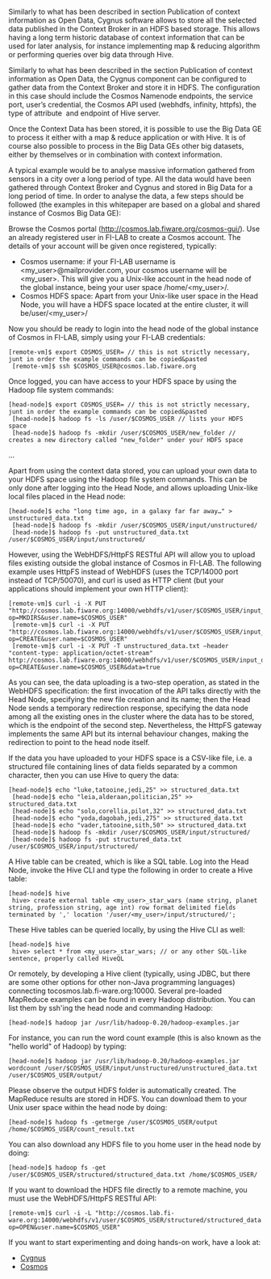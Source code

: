 Similarly to what has been described in section Publication of context
information as Open Data, Cygnus software allows to store all the selected data
published in the Context Broker in an HDFS based storage. This allows having a
long term historic database of context information that can be used for later
analysis, for instance implementing map & reducing algorithm or performing
queries over big data through Hive.

Similarly to what has been described in the section Publication of context
information as Open Data, the Cygnus component can be configured to gather data
from the Context Broker and store it in HDFS. The configuration in this case
should include the Cosmos Namenode endpoints, the service port, user’s
credential, the Cosmos API used (webhdfs, infinity, httpfs), the type of
attribute  and endpoint of Hive server.

Once the Context Data has been stored, it is possible to use the Big Data GE to
process it either with a map & reduce application or with Hive. It is of course
also possible to process in the Big Data GEs other big datasets, either by
themselves or in combination with context information.

A typical example would be to analyse massive information gathered from sensors
in a city over a long period of type. All the data would have been gathered
through Context Broker and Cygnus and stored in Big Data for a long period of
time. In order to analyse the data, a few steps should be followed (the examples
in this whitepaper are based on a global and shared instance of Cosmos Big Data
GE):

Browse the Cosmos portal (http://cosmos.lab.fiware.org/cosmos-gui/). Use an
already registered user in FI-LAB to create a Cosmos account. The details of
your account will be given once registered, typically:

-   Cosmos username: if your FI-LAB username is \<my_user\>@mailprovider.com,
    your cosmos username will be \<my_user\>. This will give you a Unix-like
    account in the head node of the global instance, being your user space
    /home/\<my_user\>/.
-   Cosmos HDFS space: Apart from your Unix-like user space in the Head Node,
    you will have a HDFS space located at the entire cluster, it will
    be/user/\<my_user\>/

Now you should be ready to login into the head node of the global instance of
Cosmos in FI-LAB, simply using your FI-LAB credentials:

    [remote-vm]$ export COSMOS_USER= // this is not strictly necessary, junt in order the example commands can be copied&pasted
     [remote-vm]$ ssh $COSMOS_USER@cosmos.lab.fiware.org

Once logged, you can have access to your HDFS space by using the Hadoop file
system commands:

    [head-node]$ export COSMOS_USER= // this is not strictly necessary, junt in order the example commands can be copied&pasted
     [head-node]$ hadoop fs -ls /user/$COSMOS_USER // lists your HDFS space
     [head-node]$ hadoop fs -mkdir /user/$COSMOS_USER/new_folder // creates a new directory called "new_folder" under your HDFS space

...

Apart from using the context data stored, you can upload your own data to your
HDFS space using the Hadoop file system commands. This can be only done after
logging into the Head Node, and allows uploading Unix-like local files placed in
the Head node:

    [head-node]$ echo "long time ago, in a galaxy far far away…" > unstructured_data.txt
     [head-node]$ hadoop fs -mkdir /user/$COSMOS_USER/input/unstructured/
     [head-node]$ hadoop fs -put unstructured_data.txt /user/$COSMOS_USER/input/unstructured/

However, using the WebHDFS/HttpFS RESTful API will allow you to upload files
existing outside the global instance of Cosmos in FI-LAB. The following example
uses HttpFS instead of WebHDFS (uses the TCP/14000 port instead of TCP/50070),
and curl is used as HTTP client (but your applications should implement your own
HTTP client):

    [remote-vm]$ curl -i -X PUT "http://cosmos.lab.fiware.org:14000/webhdfs/v1/user/$COSMOS_USER/input_data?op=MKDIRS&user.name=$COSMOS_USER"
     [remote-vm]$ curl -i -X PUT "http://cosmos.lab.fiware.org:14000/webhdfs/v1/user/$COSMOS_USER/input_data/unstructured_data.txt?op=CREATE&user.name=$COSMOS_USER"
     [remote-vm]$ curl -i -X PUT -T unstructured_data.txt –header "content-type: application/octet-stream" http://cosmos.lab.fiware.org:14000/webhdfs/v1/user/$COSMOS_USER/input_data/unstructured_data.txt?op=CREATE&user.name=$COSMOS_USER&data=true

As you can see, the data uploading is a two-step operation, as stated in the
WebHDFS specification: the first invocation of the API talks directly with the
Head Node, specifying the new file creation and its name; then the Head Node
sends a temporary redirection response, specifying the data node among all the
existing ones in the cluster where the data has to be stored, which is the
endpoint of the second step. Nevertheless, the HttpFS gateway implements the
same API but its internal behaviour changes, making the redirection to point to
the head node itself.

If the data you have uploaded to your HDFS space is a CSV-like file, i.e. a
structured file containing lines of data fields separated by a common character,
then you can use Hive to query the data:

    [head-node]$ echo "luke,tatooine,jedi,25" >> structured_data.txt
     [head-node]$ echo "leia,alderaan,politician,25" >> structured_data.txt
     [head-node]$ echo "solo,corellia,pilot,32" >> structured_data.txt
     [head-node]$ echo "yoda,dagobah,jedi,275" >> structured_data.txt
     [head-node]$ echo "vader,tatooine,sith,50" >> structured_data.txt
     [head-node]$ hadoop fs -mkdir /user/$COSMOS_USER/input/structured/
     [head-node]$ hadoop fs -put structured_data.txt /user/$COSMOS_USER/input/structured/

A Hive table can be created, which is like a SQL table. Log into the Head Node,
invoke the Hive CLI and type the following in order to create a Hive table:

    [head-node]$ hive
     hive> create external table <my_user>_star_wars (name string, planet string, profession string, age int) row format delimited fields terminated by ',' location '/user/<my_user>/input/structured/';

These Hive tables can be queried locally, by using the Hive CLI as well:

    [head-node]$ hive
     hive> select * from <my_user>_star_wars; // or any other SQL-like sentence, properly called HiveQL

Or remotely, by developing a Hive client (typically, using JDBC, but there are
some other options for other non-Java programming languages) connecting
tocosmos.lab.fi-ware.org:10000. Several pre-loaded MapReduce examples can be
found in every Hadoop distribution. You can list them by ssh'ing the head node
and commanding Hadoop:

    [head-node]$ hadoop jar /usr/lib/hadoop-0.20/hadoop-examples.jar

For instance, you can run the word count example (this is also known as the
"hello world" of Hadoop) by typing:

    [head-node]$ hadoop jar /usr/lib/hadoop-0.20/hadoop-examples.jar wordcount /user/$COSMOS_USER/input/unstructured/unstructured_data.txt /user/$COSMOS_USER/output/

Please observe the output HDFS folder is automatically created. The MapReduce
results are stored in HDFS. You can download them to your Unix user space within
the head node by doing:

    [head-node]$ hadoop fs -getmerge /user/$COSMOS_USER/output /home/$COSMOS_USER/count_result.txt

You can also download any HDFS file to you home user in the head node by doing:

    [head-node]$ hadoop fs -get /user/$COSMOS_USER/structured/structured_data.txt /home/$COSMOS_USER/

If you want to download the HDFS file directly to a remote machine, you must use
the WebHDFS/HttpFS RESTful API:

    [remote-vm]$ curl -i -L "http://cosmos.lab.fi-ware.org:14000/webhdfs/v1/user/$COSMOS_USER/structured/structured_data.txt?op=OPEN&user.name=$COSMOS_USER"

If you want to start experimenting and doing hands-on work, have a look at:

-   [Cygnus](https://github.com/ging/fiware-cygnus/)
-   [Cosmos](https://github.com/ging/fiware-cosmos-orion-flink-connector/)
